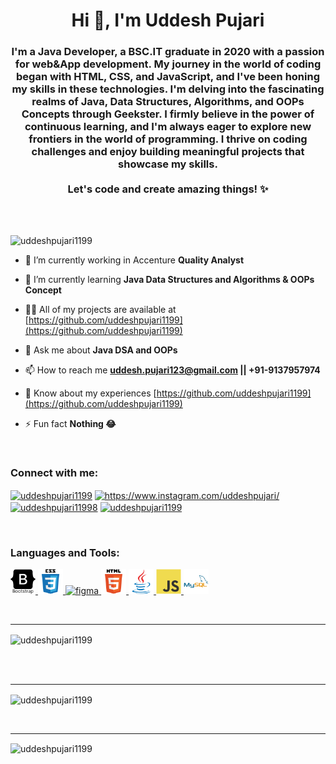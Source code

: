 <h1 align="center">Hi 👋, I'm Uddesh Pujari</h1>
<h3 align="center">I'm a Java Developer, a BSC.IT graduate in 2020 with a passion for web&App development. My journey in the world of coding began with HTML, CSS, and JavaScript, and I've been honing my skills in these technologies. I'm delving into the fascinating realms of Java, Data Structures, Algorithms, and OOPs Concepts through Geekster. I firmly believe in the power of continuous learning, and I'm always eager to explore new frontiers in the world of programming. I thrive on coding challenges and enjoy building meaningful projects that showcase my skills. <br>  <br> Let's code and create amazing things! ✨</h3>
 <br> <br>
<p align="left"> <img src="https://komarev.com/ghpvc/?username=hmohammed448&label=Profile%20views&color=0e75b6&style=flat" alt="uddeshpujari1199" /> </p>

- 🔭 I’m currently working in Accenture **Quality Analyst**

- 🌱 I’m currently learning **Java Data Structures and Algorithms & OOPs Concept**

- 👨‍💻 All of my projects are available at [https://github.com/uddeshpujari1199](https://github.com/uddeshpujari1199)

- 💬 Ask me about **Java DSA and OOPs**

- 📫 How to reach me **uddesh.pujari123@gmail.com || +91-9137957974**

- 📄 Know about my experiences [https://github.com/uddeshpujari1199](https://github.com/uddeshpujari1199)

- ⚡ Fun fact **Nothing 😂**
<br>
<h3 align="left">Connect with me:</h3>
<p align="left">
<a href="https://www.linkedin.com/in/uddesh-pujari/" target="blank"><img align="center" src="https://raw.githubusercontent.com/rahuldkjain/github-profile-readme-generator/master/src/images/icons/Social/linked-in-alt.svg" alt="uddeshpujari1199" height="30" width="40" /></a>
<a href="https://www.instagram.com/uddeshpujari/" target="blank"><img align="center" src="https://raw.githubusercontent.com/rahuldkjain/github-profile-readme-generator/master/src/images/icons/Social/instagram.svg" alt="https://www.instagram.com/uddeshpujari/" height="30" width="40" /></a>
<a href="https://www.hackerrank.com/uddesh_pujari123?hr_r=1" target="blank"><img align="center" src="https://raw.githubusercontent.com/rahuldkjain/github-profile-readme-generator/master/src/images/icons/Social/hackerrank.svg" alt="uddeshpujari11998" height="30" width="40" /></a>
<a href="https://leetcode.com/uddeshpujari/" target="blank"><img align="center" src="https://raw.githubusercontent.com/rahuldkjain/github-profile-readme-generator/master/src/images/icons/Social/leet-code.svg" alt="uddeshpujari1199" height="30" width="40" /></a>
</p>
<br>
<h3 align="left">Languages and Tools:</h3>
<p align="left"> <a href="https://getbootstrap.com" target="_blank" rel="noreferrer"> <img src="https://raw.githubusercontent.com/devicons/devicon/master/icons/bootstrap/bootstrap-plain-wordmark.svg" alt="bootstrap" width="40" height="40"/> </a> <a href="https://www.w3schools.com/css/" target="_blank" rel="noreferrer"> <img src="https://raw.githubusercontent.com/devicons/devicon/master/icons/css3/css3-original-wordmark.svg" alt="css3" width="40" height="40"/> </a> <a href="https://www.figma.com/" target="_blank" rel="noreferrer"> <img src="https://www.vectorlogo.zone/logos/figma/figma-icon.svg" alt="figma" width="40" height="40"/> </a> <a href="https://www.w3.org/html/" target="_blank" rel="noreferrer"> <img src="https://raw.githubusercontent.com/devicons/devicon/master/icons/html5/html5-original-wordmark.svg" alt="html5" width="40" height="40"/> </a> <a href="https://www.java.com" target="_blank" rel="noreferrer"> <img src="https://raw.githubusercontent.com/devicons/devicon/master/icons/java/java-original.svg" alt="java" width="40" height="40"/> </a> <a href="https://developer.mozilla.org/en-US/docs/Web/JavaScript" target="_blank" rel="noreferrer"> <img src="https://raw.githubusercontent.com/devicons/devicon/master/icons/javascript/javascript-original.svg" alt="javascript" width="40" height="40"/> </a> <a href="https://www.mysql.com/" target="_blank" rel="noreferrer"> <img src="https://raw.githubusercontent.com/devicons/devicon/master/icons/mysql/mysql-original-wordmark.svg" alt="mysql" width="40" height="40"/> </a> </p>
<br>


<div align="left" width="100vw">
<hr width="100%">
<p><img align="center" width="430" src="https://github-readme-stats.vercel.app/api/top-langs?username=hmohammed448&show_icons=true&locale=en&layout=compact" alt="uddeshpujari1199" /><br><br></p>
</div>
<br>

<div align="left" width="100vw">
<hr width="100%">
<p><img align="center" width="430" src="https://github-readme-stats.vercel.app/api?username=hmohammed448&show_icons=true&locale=en&layout=compact" alt="uddeshpujari1199" /></p>
</div>
<br>

<div align="left" width="100vw">
<hr width="100%">
<p><img align="center" width="430" src="https://github-readme-streak-stats.herokuapp.com/?username=hmohammed448&show_icons=true&locale=en&layout=compact" alt="uddeshpujari1199" /></p>
</div>
